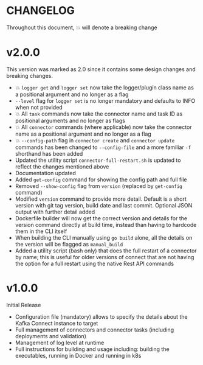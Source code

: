 # CHANGELOG

Throughout this document, :boom: will denote a breaking change

# v2.0.0

This version was marked as 2.0 since it contains some design changes and breaking changes.

* :boom: `logger get` and `logger set` now take the logger/plugin class name as a positional argument and no longer as a flag
* `--level` flag for `logger set` is no longer mandatory and defaults to INFO when not provided
* :boom: All `task` commands now take the connector name and task ID as positional arguments and no longer as flags
* :boom: All `connector` commands (where applicable) now take the connector name as a positional argument and no longer as a flag
* :boom: `--config-path` flag in `connector create` and `connector update` commands has been changed to `--config-file` and a more familiar `-f` shorthand has been added
* Updated the utility script `connector-full-restart.sh` is updated to reflect the changes mentioned above
* Documentation updated
* Added `get-config` command for showing the config path and full file
* Removed `--show-config` flag from `version` (replaced by `get-config` command)
* Modified `version` command to provide more detail. Default is a short version with git tag version, build date and last commit. Optional JSON output with further detail added
* Dockerfile builder will now get the correct version and details for the version command directly at build time, instead than having to hardcode them in the CLI itself
* When building the CLI manually using `go build` alone, all the details on the version will be flagged as `manual_build`
* Added a utility script (bash only) that does the full restart of a connector by name; this is useful for older versions of connect that are not having the option for a full restart using the native Rest API commands

# v1.0.0

Initial Release

* Configuration file (mandatory) allows to specify the details about the Kafka Connect instance to target
* Full management of connectors and connector tasks (including deployments and validation)
* Management of log level at runtime
* Full instructions for building and usage including: building the executables, running in Docker and running in k8s

